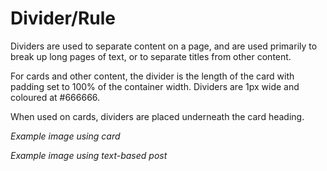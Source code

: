# Divider/Rule

Dividers are used to separate content on a page, and are used primarily to break up long pages of text, or to separate titles from other content. 

For cards and other content, the divider is the length of the card with padding set to 100% of the container width. Dividers are 1px wide and coloured at \#666666. 

When used on cards, dividers are placed underneath the card heading. 

*Example image using card* 

*Example image using text-based post*


